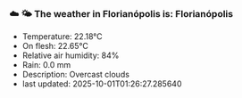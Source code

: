 ### ☁️ 🌤️  The weather in Florianópolis is: Florianópolis

- Temperature: 22.18°C
- On flesh: 22.65°C
- Relative air humidity: 84%
- Rain: 0.0 mm
- Description: Overcast clouds
- last updated: 2025-10-01T01:26:27.285640
